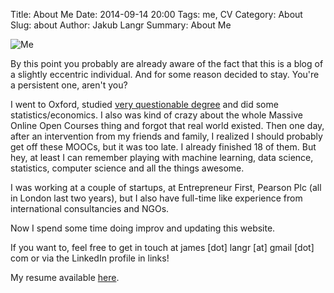 Title: About Me
Date: 2014-09-14 20:00
Tags: me, CV
Category: About
Slug: about
Author: Jakub Langr
Summary: About Me

![Me](https://dl.dropboxusercontent.com/u/30848031/blog/WebSummit_011.JPG "Welcome to my blog!")

By this point you probably are already aware of the fact that this is a blog of a slightly eccentric individual. And for some reason decided to stay. You're a persistent one, aren't you?

I went to Oxford, studied [very questionable degree](https://www.theguardian.com/education/2017/feb/23/ppe-oxford-university-degree-that-rules-britain) and did some statistics/economics. I also was kind of crazy about the whole Massive Online Open Courses thing and forgot that real world existed. Then one day, after an intervention from my friends and family, I realized I should probably get off these MOOCs, but it was too late. I already finished 18 of them. But hey, at least I can remember playing with machine learning, data science, statistics, computer science and all the things awesome.

I was working at a couple of startups, at Entrepreneur First, Pearson Plc (all in London last two years), but I also have full-time like experience from international consultancies and NGOs. 

Now I spend some time doing improv and updating this website.

If you want to, feel free to get in touch at james [dot] langr [at] gmail [dot] com or via the LinkedIn profile in links! 

My resume available [here](http://goo.gl/sEUFMa).
